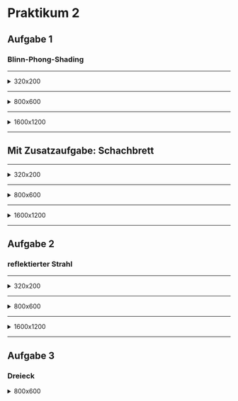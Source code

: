 # Praktikum 2

## Aufgabe 1
### Blinn-Phong-Shading 

---

<details>
<summary>320x200</summary>
<br>
<img src="./2balls_320x200.PNG">
</details>

---

<details>
<summary>800x600</summary>
<br>
<img src="./2balls_800x600.PNG">
</details>

---

<details>
<summary>1600x1200</summary>
<br>
<img src="./2balls_1600x1200.PNG">
</details>

---

## Mit Zusatzaufgabe: Schachbrett

---

<details>
<summary>320x200</summary>
<br>
<img src="./2balls_schachbrett_320x200.PNG">
</details>

---

<details>
<summary>800x600</summary>
<br>
<img src="./2balls_schachbrett_800x600.PNG">
</details>

---

<details>
<summary>1600x1200</summary>
<br>
<img src="./2balls_schachbrett_1600x1200.PNG">
</details>

---


## Aufgabe 2
### reflektierter Strahl

---

<details>
<summary>320x200</summary>
<br>
<img src="./stufe3_2balls_schachbrett_320x200.PNG">
</details>

---

<details>
<summary>800x600</summary>
<br>
<img src="./stufe3_2balls_schachbrett_800x600.PNG">
</details>

---

<details>
<summary>1600x1200</summary>
<br>
<img src="./stufe3_2balls_schachbrett_1600x1200.PNG">
</details>

---

## Aufgabe 3
### Dreieck

<details>
<summary>800x600</summary>
<br>
<img src="./stufe3_2balls_schachbrett_triangle_800x600.PNG">
</details>

